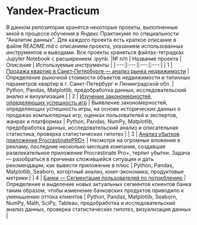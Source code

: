 # Yandex-Practicum
В данном репозитории хранятся некоторые проекты, выполненные мной в процессе обучения в Яндекс Практикуме по специальности "Аналитик данных". Для каждого проекта есть краткое описание в файле README.md с описанием проекта, указанием использованных инструментов и выводами. Все проекты храняться файлах-тетрадках Jupyter Notebook с расширением .ipynb. 
|№ п/п | Название проекта | Описание | Используемые инструменты |
|:---:|:---:|:---:|:---:|
| 1 | [Продажа квартир в Санкт-Петербурге — анализ рынка недвижимости](https://github.com/LeNS793/Yandex-Practicum/tree/main/1%20research%20real%20estate%20market) | Определение рыночной стоимости объектов недвижимости и типичных параметров квартир в г. Санкт-Петербург и Ленинградской обл. | Python, Pandas, Matplotlib, предобработка данных, исследовательский анализ и визуализация |
| 2 | [Изучение закономерностей, определяющих успешность игр](https://github.com/LeNS793/Yandex-Practicum/tree/main/2%20games%20online%20shop%20strim) | Выявление закономерностей, определяющих успешность игры, на основе исторических данных о продажах компьютерных игр, оценках пользователей и экспертов, жанрах и платформах | Python, Pandas, NumPy, Matplotlib, предобработка данных, исследовательский анализ и описательная статистика, проверка статистических гипотез |
| 3 | [Анализ убытков приложения ProcrastinatePRO+](https://github.com/LeNS793/Yandex-Practicum/tree/main/3%20analyse%20metrics%20procrastinate%20app) | Несмотря на огромные вложения в рекламу, последние несколько месяцев компания, создавшая развлекательное приложение Procrastinate Pro+, терпит убытки. Задача — разобраться в причинах сложившейся ситуации и дать рекомендации, как вывести приложение в плюс | Python, Pandas, Matplotlib, Seaborn, когортный анализ, юнит-экономика, продуктовые метрики |
| 4 | [Банки — Сегментация пользователей по потреблению](https://github.com/LeNS793/Yandex-Practicum/tree/main/4%20bank%20customer%20segmentation) | Определение и выделение новых актуальных сегментов клиентов банка таким образом, чтобы изменение банковских продуктов приводило к уменьшению оттока клиентов | Python, Pandas, Matplotlib, Seaborn, NumPy, Math, SciPy, Tableau, предобработка и исследовательский анализ данных, проверка статистических гипотез, визуализация данных |


